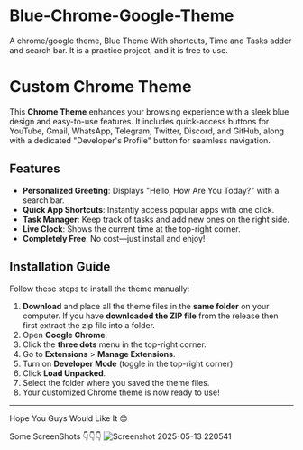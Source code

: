 # Blue-Chrome-Google-Theme
A chrome/google theme, Blue Theme With shortcuts, Time and Tasks adder and search bar. It is a practice project, and it is free to use.


# Custom Chrome Theme

This **Chrome Theme** enhances your browsing experience with a sleek blue design and easy-to-use features. It includes quick-access buttons for YouTube, Gmail, WhatsApp, Telegram, Twitter, Discord, and GitHub, along with a dedicated "Developer's Profile" button for seamless navigation.

## Features
- **Personalized Greeting**: Displays "Hello, How Are You Today?" with a search bar. 
- **Quick App Shortcuts**: Instantly access popular apps with one click.
- **Task Manager**: Keep track of tasks and add new ones on the right side.
- **Live Clock**: Shows the current time at the top-right corner.
- **Completely Free**: No cost—just install and enjoy!

## Installation Guide  
Follow these steps to install the theme manually:  

1. **Download** and place all the theme files in the **same folder** on your computer. If you have **downloaded the ZIP file** from the release then first extract the zip file into a folder.
2. Open **Google Chrome**.  
3. Click the **three dots** menu in the top-right corner.  
4. Go to **Extensions** > **Manage Extensions**.  
5. Turn on **Developer Mode** (toggle in the top-right corner).  
6. Click **Load Unpacked**.  
7. Select the folder where you saved the theme files.  
8. Your customized Chrome theme is now ready to use!  

---

Hope You Guys Would Like It 😊


Some ScreenShots 👇👇👇
![Screenshot 2025-05-13 220541](https://github.com/user-attachments/assets/8c26db36-99ed-4351-ac08-f90d5c007985)


